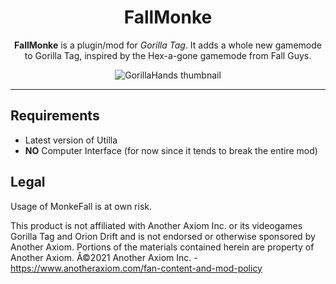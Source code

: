 <h1 align="center">FallMonke</h1>
<p align="center">
  <strong>FallMonke</strong> is a plugin/mod for <em>Gorilla Tag</em>.  
  It adds a whole new gamemode to Gorilla Tag, inspired by the Hex-a-gone gamemode from Fall Guys.
</p>

<p align="center">
  <img src="https://github.com/CrafterBotOfficial/FallMonke/blob/master/Marketing/HowToPlay.gif?raw=true" alt="GorillaHands thumbnail" img width="auto" height="auto">
</p>

---

## Requirements
- Latest version of Utilla
- **NO** Computer Interface (for now since it tends to break the entire mod)


## Legal
Usage of MonkeFall is at own risk.

This product is not affiliated with Another Axiom Inc. or its videogames Gorilla Tag and Orion Drift and is not endorsed or otherwise sponsored by Another Axiom. Portions of the materials contained herein are property of Another Axiom. Â©2021 Another Axiom Inc. - https://www.anotheraxiom.com/fan-content-and-mod-policy

